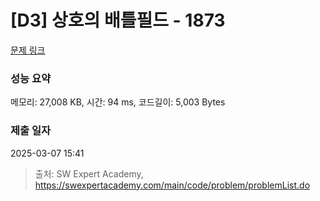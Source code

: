 # [D3] 상호의 배틀필드 - 1873 

[문제 링크](https://swexpertacademy.com/main/code/problem/problemDetail.do?contestProbId=AV5LyE7KD2ADFAXc) 

### 성능 요약

메모리: 27,008 KB, 시간: 94 ms, 코드길이: 5,003 Bytes

### 제출 일자

2025-03-07 15:41



> 출처: SW Expert Academy, https://swexpertacademy.com/main/code/problem/problemList.do